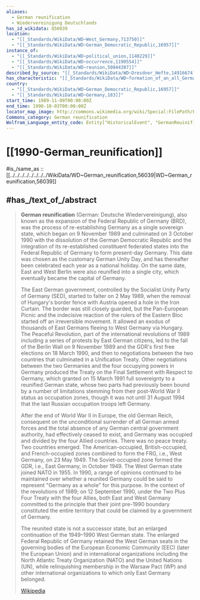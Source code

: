 ```yaml
---
aliases:
  - German reunification
  - Wiedervereinigung Deutschlands
has_id_wikidata: Q56039
location:
  - "[[_Standards/WikiData/WD~West_Germany,713750]]"
  - "[[_Standards/WikiData/WD~German_Democratic_Republic,16957]]"
instance_of:
  - "[[_Standards/WikiData/WD~political_union,1140229]]"
  - "[[_Standards/WikiData/WD~occurrence,1190554]]"
  - "[[_Standards/WikiData/WD~reunion,50844387]]"
described_by_source: "[[_Standards/WikiData/WD~Dresdner_Hefte,14916674]]"
has_characteristic: "[[_Standards/WikiData/WD~formation_of_an_all_German_organisation,133887979]]"
country:
  - "[[_Standards/WikiData/WD~German_Democratic_Republic,16957]]"
  - "[[_Standards/WikiData/WD~Germany,183]]"
start_time: 1989-11-09T00:00:00Z
end_time: 1990-10-03T00:00:00Z
locator_map_image: http://commons.wikimedia.org/wiki/Special:FilePath/Flag%20map%20of%20Germany%20%28separation%29.svg
Commons_category: German reunification
Wolfram_Language_entity_code: Entity["HistoricalEvent", "GermanReuinification"]
---
```



# [[1990-German_reunification]]

#is_/same_as :: [[../../../../../../../../WikiData/WD~German_reunification,56039|WD~German_reunification,56039]]


## #has_/text_of_/abstract 

> **German reunification** (German: Deutsche Wiedervereinigung), also known as the expansion of the Federal Republic of Germany (BRD), was the process of re-establishing Germany as a single sovereign state, which began on 9 November 1989 and culminated on 3 October 1990 with the dissolution of the German Democratic Republic and the integration of its re-established constituent federated states into the Federal Republic of Germany to form present-day Germany. This date was chosen as the customary German Unity Day, and has thereafter been celebrated each year as a national holiday. On the same date, East and West Berlin were also reunified into a single city, which eventually became the capital of Germany.
>
> The East German government, controlled by the Socialist Unity Party of Germany (SED), started to falter on 2 May 1989, when the removal of Hungary's border fence with Austria opened a hole in the Iron Curtain. The border was still closely guarded, but the Pan-European Picnic and the indecisive reaction of the rulers of the Eastern Bloc started off an irreversible movement. It allowed an exodus of thousands of East Germans fleeing to West Germany via Hungary. The Peaceful Revolution, part of the international revolutions of 1989 including a series of protests by East German citizens, led to the fall of the Berlin Wall on 9 November 1989 and the GDR's first free elections on 18 March 1990, and then to negotiations between the two countries that culminated in a Unification Treaty. Other negotiations between the two Germanies and the four occupying powers in Germany produced the Treaty on the Final Settlement with Respect to Germany, which granted on 15 March 1991 full sovereignty to a reunified German state, whose two parts had previously been bound by a number of limitations stemming from their post-World War II status as occupation zones, though it was not until 31 August 1994 that the last Russian occupation troops left Germany.
>
> After the end of World War II in Europe, the old German Reich, consequent on the unconditional surrender of all German armed forces and the total absence of any German central government authority, had effectively ceased to exist, and Germany was occupied and divided by the four Allied countries. There was no peace treaty. Two countries emerged. The American-occupied, British-occupied, and French-occupied zones combined to form the FRG, i.e., West Germany, on 23 May 1949. The Soviet-occupied zone formed the GDR, i.e., East Germany, in October 1949. The West German state joined NATO in 1955. In 1990, a range of opinions continued to be maintained over whether a reunited Germany could be said to represent "Germany as a whole" for this purpose. In the context of the revolutions of 1989; on 12 September 1990, under the Two Plus Four Treaty with the four Allies, both East and West Germany committed to the principle that their joint pre-1990 boundary constituted the entire territory that could be claimed by a government of Germany.
>
> The reunited state is not a successor state, but an enlarged continuation of the 1949–1990 West German state. The enlarged Federal Republic of Germany retained the West German seats in the governing bodies of the European Economic Community (EEC) (later the European Union) and in international organizations including the North Atlantic Treaty Organization (NATO) and the United Nations (UN), while relinquishing membership in the Warsaw Pact (WP) and other international organizations to which only East Germany belonged.
>
> [Wikipedia](https://en.wikipedia.org/wiki/German%20reunification)